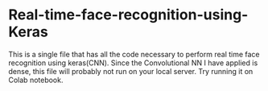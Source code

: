 # Real-time-face-recognition-using-Keras

This is a single file that has all the code necessary to perform real time face recognition using keras(CNN).
Since the Convolutional NN I have applied is dense, this file will probably not run on your local server. Try running it on Colab notebook.
